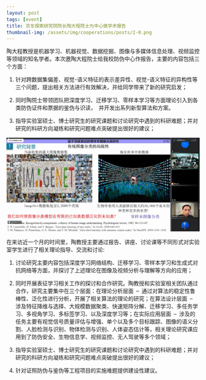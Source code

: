 ```yaml
---
layout: post
tags: [event]
title: 京东探索研究院院长陶大程院士为中心做学术报告
thumbnail-img: /assets/img/cooperations/posts/2-0.png
---
```


陶大程教授是机器学习、机器视觉、数据挖掘、图像与多媒体信息处理、视频监控等领域的知名学者。本次邀陶大程院士给我校防伪中心作报告，主要的内容包括三个方面：

1. 针对跨数据集偏差、视觉-语义特征的表示差异性、视觉-语义特征的异构性等三个问题，提出相关方法进行有效解决，并给同学带来了新的研究启发；

2. 同时陶院士带领团队把深度学习、迁移学习、零样本学习等方面理论引入到各类防伪证件和票据的鉴伪与识读， 并开发出系列新型算法和方案。

3. 指导实验室硕士、博士研究生的研究课题和讨论研究中遇到的科研难题；并对研究的科研方向凝练和研究问题难点突破提出很好的建议；

<div style="text-align: center;">
    <img src="/assets/img/cooperations/posts/2-0.png">
</div>

在来访近一个月的时间里，陶教授主要通过报告、讲座、讨论课等不同形式对实验室学生进行了相关理论指导、交流和讨论:

1. 讨论研究主要内容包括深度学习网络结构、迁移学习、零样本学习和生成式对抗网络等方面，并探讨了上述理论在图像及视频分析与理解等方向的应用；

2. 同时开展表征学习相关工作的探讨和合作研究。陶教授和实验室相关团队通过合作，研究主要集中在三个层面：在理论分析层面 – 通过对算法的稳定性鲁棒性、泛化性进行分析，开展了相关算法的理论的研究；在算法设计层面 – 涉及特征降维与选择、大规模数据聚类、快速矩阵分解、迁移学习、多任务学习、多视角学习、多标签学习、以及深度学习等；在实际应用层面 – 涉及的任务主要有视觉信号质量评估与增强、单个以及多个目标跟踪、图像的语义分割、人脸检测与识别、物体检测与识别、人体姿态估计等，相关理论研究课应用到了防伪安全、生物信息学、视频监控、无人驾驶等多个领域；

3. 指导实验室硕士、博士研究生的研究课题和讨论研究中遇到的科研难题；并对研究的科研方向凝练和研究问题难点突破提出很好的建议；

4. 针对证照防伪与鉴伪等工程项目的实施难题提供建设性建议。